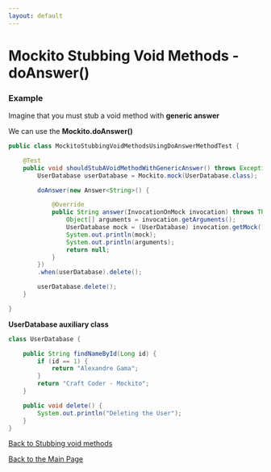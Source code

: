```yaml
---
layout: default
---
```


# Mockito Stubbing Void Methods - doAnswer()

### Example

Imagine that you must stub a void method with **generic answer**

We can use the **Mockito.doAnswer()**

```java
public class MockitoStubbingVoidMethodsUsingDoAnswerMethodTest {

	@Test
	public void shouldStubAVoidMethodWithGenericAnswer() throws Exception {
		UserDatabase userDatabase = Mockito.mock(UserDatabase.class);

		doAnswer(new Answer<String>() {

			@Override
			public String answer(InvocationOnMock invocation) throws Throwable {
				Object[] arguments = invocation.getArguments();
				UserDatabase mock = (UserDatabase) invocation.getMock();
				System.out.println(mock);
				System.out.println(arguments);
				return null;
			}
		})
		.when(userDatabase).delete();

		userDatabase.delete();
	}

}
```

**UserDatabase auxiliary class**

```java
class UserDatabase {

	public String findNameById(Long id) {
		if (id == 1) {
			return "Alexandre Gama";
		}
		return "Craft Coder - Mockito";
	}

	public void delete() {
		System.out.println("Deleting the User");
	}
}
```

[Back to Stubbing void methods](stubbing-void-methods)

[Back to the Main Page](/mockito-crafting-code)
